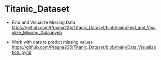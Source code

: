 # Titanic_Dataset

* Find and Visualize Missing Data
<br> https://github.com/Pragna235/Titanic_Dataset/blob/main/Find_and_Visualize_Missing_Data.ipynb

* Work with data to predict missing values
<br> https://github.com/Pragna235/Titanic_Dataset/blob/main/Data_Visualization.ipynb
